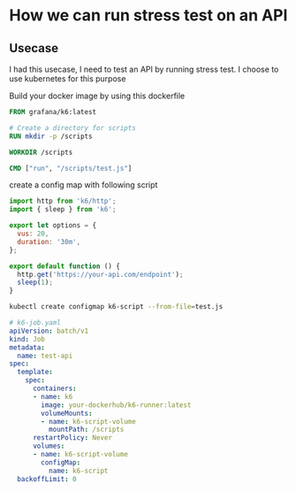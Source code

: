 # How we can run stress test on an API

## Usecase

I had this usecase, I need to test an API by running stress test. I choose to use kubernetes for this purpose

Build your docker image by using this dockerfile

```Dockerfile
FROM grafana/k6:latest

# Create a directory for scripts
RUN mkdir -p /scripts

WORKDIR /scripts

CMD ["run", "/scripts/test.js"]

```

create a config map with following script

```js
import http from 'k6/http';
import { sleep } from 'k6';

export let options = {
  vus: 20,
  duration: '30m',
};

export default function () {
  http.get('https://your-api.com/endpoint');
  sleep(1);
}

```

```bash
kubectl create configmap k6-script --from-file=test.js

```

```yaml
# k6-job.yaml
apiVersion: batch/v1
kind: Job
metadata:
  name: test-api
spec:
  template:
    spec:
      containers:
      - name: k6
        image: your-dockerhub/k6-runner:latest
        volumeMounts:
        - name: k6-script-volume
          mountPath: /scripts
      restartPolicy: Never
      volumes:
      - name: k6-script-volume
        configMap:
          name: k6-script
  backoffLimit: 0

```
